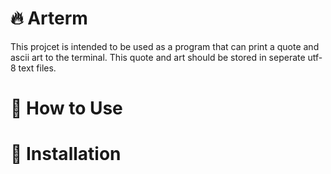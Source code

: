 # :fire: Arterm
This projcet is intended to be used as a program that can print a quote and
ascii art to the terminal. This quote and art should be stored in seperate utf-8
text files.

# :blossom: How to Use

# :floppy_disk: Installation
